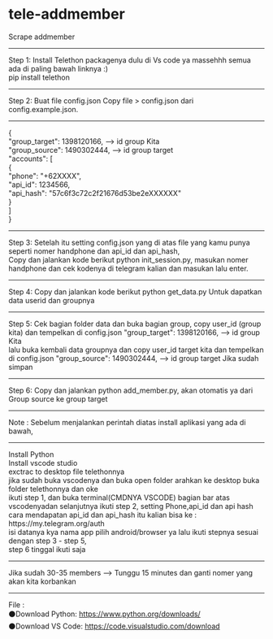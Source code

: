# tele-addmember
Scrape addmember 
<hr>
Step 1: Install Telethon packagenya dulu di Vs code ya massehhh semua ada di paling bawah linknya :) <br/>
pip install telethon
<hr>
Step 2: Buat file config.json Copy file > config.json dari config.example.json.<br/>
<hr>
{<br/>
	"group_target": 1398120166, --> id group Kita<br/>
	"group_source": 1490302444, --> id group target<br/>
 	"accounts": [<br/>
		{<br/>
			"phone": "+62XXXX", <br/>
			"api_id": 1234566,<br/>
			"api_hash": "57c6f3c72c2f21676d53be2eXXXXXX"<br/>
		}<br/>
	]<br/>
}<br/>
<hr>
Step 3: Setelah itu setting  config.json yang di atas file yang kamu punya seperti nomer handphone dan api_id dan api_hash,<br/>
Copy dan jalankan kode berikut python init_session.py, masukan nomer handphone dan cek kodenya di telegram kalian dan masukan lalu enter.
<hr>
Step 4: Copy dan jalankan kode berikut python get_data.py Untuk dapatkan data userid dan groupnya
<hr>
Step 5: Cek bagian folder data dan buka bagian group, copy user_id (group kita) dan tempelkan di config.json  "group_target": 1398120166, --> id group Kita<br/>
lalu buka kembali data groupnya dan copy user_id target kita dan tempelkan di config.json "group_source": 1490302444, --> id group target Jika sudah simpan <br/>
<hr>
Step 6: Copy dan jalankan python add_member.py, akan otomatis ya dari Group source ke group target
<hr>
Note : Sebelum menjalankan perintah diatas install aplikasi yang ada di bawah,
<hr>
Install Python<br/>
Install vscode studio<br/>
exctrac to desktop file telethonnya<br/>
jika sudah buka vscodenya dan buka open folder arahkan ke desktop buka folder telethonnya dan oke<br/>
ikuti step 1, dan buka terminal(CMDNYA VSCODE) bagian bar atas vscodenyadan selanjutnya ikuti step 2,
setting Phone,api_id dan api hash cara mendapatan api_id dan api_hash itu kalian bisa ke : https://my.telegram.org/auth<br/>
isi datanya kya nama app pilih android/browser ya lalu ikuti stepnya sesuai dengan step 3 - step 5,<br/>
step 6 tinggal ikuti saja
<hr>
Jika sudah 30-35 members --> Tunggu 15 minutes dan ganti nomer yang akan kita korbankan 
<hr>

File :<br/>
⚫Download Python: https://www.python.org/downloads/<br/>
⚫Download VS Code: https://code.visualstudio.com/download


